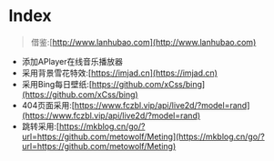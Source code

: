 # Index

> 借鉴:[http://www.lanhubao.com](http://www.lanhubao.com)

* 添加APlayer在线音乐播放器
* 采用背景雪花特效:[https://imjad.cn](https://imjad.cn)
* 采用Bing每日壁纸:[https://github.com/xCss/bing](https://github.com/xCss/bing)
* 404页面采用:[https://www.fczbl.vip/api/live2d/?model=rand](https://www.fczbl.vip/api/live2d/?model=rand)
* 跳转采用:[https://mkblog.cn/go/?url=https://github.com/metowolf/Meting](https://mkblog.cn/go/?url=https://github.com/metowolf/Meting)